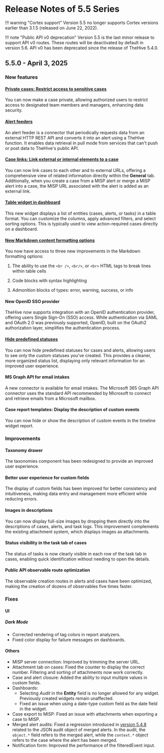 # Release Notes of 5.5 Series

!!! warning "Cortex support"
    Version 5.5 no longer supports Cortex versions earlier than 3.1.5 (released on June 22, 2022).

!!! note "Public API v0 deprecation"
    Version 5.5 is the last minor release to support API v0 routes. These routes will be deactivated by default in version 5.6. API v0 has been deprecated since the release of TheHive 5.4.0.

## 5.5.0 - April 3, 2025

### New features

#### [Private cases: Restrict access to sensitive cases](../user-guides/analyst-corner/cases/about-cases.md#case-visibility)

You can now make a case private, allowing authorized users to restrict access to designated team members and managers, enhancing data security.

#### [Alert feeders](../user-guides/organization/configure-organization/manage-feeders/about-feeders.md)

An alert feeder is a connector that periodically requests data from an external HTTP REST API and converts it into an alert using a TheHive function. It enables data retrieval in pull mode from services that can't push or post data to TheHive's public API.

#### [Case links: Link external or internal elements to a case](../user-guides/analyst-corner/cases/about-cases.md#linking-elements)

You can now link cases to each other and to external URLs, offering a comprehensive view of related information directly within the **General** tab. Additionally, when you create a case from a MISP alert or merge a MISP alert into a case, the MISP URL associated with the alert is added as an external link.

#### [Table widget in dashboard](../user-guides/analyst-corner/dashboard/widgets-dashboards.md#table-widget)

This new widget displays a list of entities (cases, alerts, or tasks) in a table format. You can customize the columns, apply advanced filters, and select sorting options. This is typically used to view action-required cases directly on a dashboard.

#### [New Markdown content formatting options](../user-guides/thehive-flavored-markdown.md)

You now have access to three new improvements in the Markdown formatting options:

1. The ability to use the `<br />`, `<br/>`, or `<br>` HTML tags to break lines within table cells

2. Code blocks with syntax highlighting

3. Admonition blocks of types: error, warning, success, or info

#### New OpenID SSO provider

TheHive now supports integration with an OpenID authentication provider, offering users Single Sign-On (SSO) access. While authentication via SAML and OAuth 2.0 was previously supported, OpenID, built on the OAuth2 authorization layer, simplifies the authentication process.

#### [Hide predefined statuses](../administration/status/change-visibility-of-a-status.md)

You can now hide predefined statuses for cases and alerts, allowing users to see only the custom statuses you’ve created. This provides a cleaner, more organized status list, displaying only relevant information for an improved user experience.

#### MS Graph API for email intakes

A new connector is available for email intakes. The Microsoft 365 Graph API connector uses the standard API recommended by Microsoft to connect and retrieve emails from a Microsoft mailbox.

#### Case report templates: Display the description of custom events

You can now hide or show the description of custom events in the timeline widget report.

### Improvements

#### Taxonomy drawer

The taxonomies component has been redesigned to provide an improved user experience.

#### Better user experience for custom fields

The display of custom fields has been improved for better consistency and intuitiveness, making data entry and management more efficient while reducing errors.

#### Images in descriptions

You can now display full-size images by dropping them directly into the descriptions of cases, alerts, and task logs. This improvement complements the existing attachment system, which displays images as attachments.

#### Status visibility in the task tab of cases

The status of tasks is now clearly visible in each row of the task tab in cases, enabling quick identification without needing to open the details.

#### Public API observable route optimization

The observable creation routes in alerts and cases have been optimized, making the creation of dozens of observables five times faster.

### Fixes

#### UI

##### Dark Mode

* Corrected rendering of tag colors in report analyzers.
* Fixed color display for failure messages on dashboards.

#### Others

* MISP server connection: Improved by trimming the server URL.
* Attachment tab on cases: Fixed the counter to display the correct number. Filtering and sorting of attachments now work correctly.
* Case and alert closure: Added the ability to input multiple values in custom fields.
* Dashboards: 
    * Selecting *Audit* in the **Entity** field is no longer allowed for any widget. Previously created widgets remain unaffected.
    * Fixed an issue when using a date-type custom field as the date field in the widget.
* Case export to MISP: Fixed an issue with attachments when exporting a case to MISP.
* Merged alert audits: Fixed a regression introduced in [version 5.4.8](release-notes-5.4.md#548---february-24-2025) related to the JSON audit object of merged alerts. In the audit, the `object.*` field refers to the merged alert, while the `context.*` object refers to the case where the alert has been merged.
* Notification form: Improved the performance of the filteredEvent input.